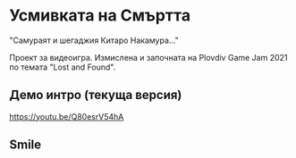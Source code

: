 # Усмивката на Смъртта

"Самураят и шегаджия Китаро Накамура..."

Проект за видеоигра. Измислена и започната на Plovdiv Game Jam 2021 по темата "Lost and Found".

## Демо интро (текуща версия)

https://youtu.be/Q80esrV54hA


## Smile

